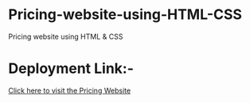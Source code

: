 # Pricing-website-using-HTML-CSS
Pricing website using HTML &amp; CSS

# Deployment Link:-
[Click here to visit the Pricing Website](https://pricing-website-using-html-css.vercel.app/)
